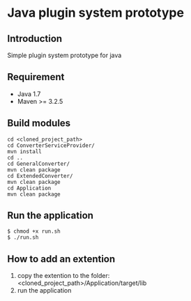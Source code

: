 # Java plugin system prototype

## Introduction
Simple plugin system prototype for java

## Requirement
 - Java 1.7 
 - Maven >= 3.2.5 


## Build modules
```
cd <cloned_project_path>
cd ConverterServiceProvider/
mvn install
cd ..
cd GeneralConverter/
mvn clean package
cd ExtendedConverter/
mvn clean package
cd Application
mvn clean package

```

## Run the application

```
$ chmod +x run.sh
$ ./run.sh

```

## How to add an extention
 1. copy the extention to the folder: <cloned_project_path>/Application/target/lib 
 2. run the application
